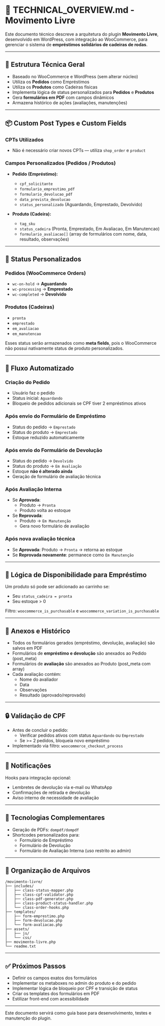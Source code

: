 # 🧠 TECHNICAL_OVERVIEW.md - Movimento Livre

Este documento técnico descreve a arquitetura do plugin **Movimento Livre**, desenvolvido em WordPress, com integração ao WooCommerce, para gerenciar o sistema de **empréstimos solidários de cadeiras de rodas**.

---

## 🔧 Estrutura Técnica Geral

- Baseado no WooCommerce e WordPress (sem alterar núcleo)
- Utiliza os **Pedidos** como Empréstimos
- Utiliza os **Produtos** como Cadeiras físicas
- Implementa lógica de status personalizados para **Pedidos** e **Produtos**
- Gera **formulários em PDF** com campos dinâmicos
- Armazena histórico de ações (avaliações, manutenções)

---

## 📦 Custom Post Types e Custom Fields

### CPTs Utilizados
- Não é necessário criar novos CPTs — utiliza `shop_order` e `product`

### Campos Personalizados (Pedidos / Produtos)
- **Pedido (Empréstimo):**
  - `cpf_solicitante`
  - `formulario_emprestimo_pdf`
  - `formulario_devolucao_pdf`
  - `data_prevista_devolucao`
  - `status_personalizado` (Aguardando, Emprestado, Devolvido)

- **Produto (Cadeira):**
  - `tag_sku`
  - `status_cadeira` (Pronta, Emprestado, Em Avaliacao, Em Manutencao)
  - `formulario_avaliacao[]` (array de formulários com nome, data, resultado, observações)

---

## 🔁 Status Personalizados

### Pedidos (WooCommerce Orders)
- `wc-on-hold` → **Aguardando**
- `wc-processing` → **Emprestado**
- `wc-completed` → **Devolvido**

### Produtos (Cadeiras)
- `pronta`
- `emprestado`
- `em_avaliacao`
- `em_manutencao`

Esses status serão armazenados como **meta fields**, pois o WooCommerce não possui nativamente status de produto personalizados.

---

## 🔄 Fluxo Automatizado

### Criação do Pedido
- Usuário faz o pedido
- Status inicial: `Aguardando`
- Bloqueio de pedidos adicionais se CPF tiver 2 empréstimos ativos

### Após envio do Formulário de Empréstimo
- Status do pedido → `Emprestado`
- Status do produto → `Emprestado`
- Estoque reduzido automaticamente

### Após envio do Formulário de Devolução
- Status do pedido → `Devolvido`
- Status do produto → `Em Avaliação`
- Estoque **não é alterado ainda**
- Geração de formulário de avaliação técnica

### Após Avaliação Interna
- Se **Aprovada**:
  - Produto → `Pronta`
  - Produto volta ao estoque
- Se **Reprovada**:
  - Produto → `Em Manutenção`
  - Gera novo formulário de avaliação

### Após nova avaliação técnica
- Se **Aprovada**: Produto → `Pronta` → retorna ao estoque
- Se **Reprovada novamente**: permanece como `Em Manutenção`

---

## 🧠 Lógica de Disponibilidade para Empréstimo

Um produto só pode ser adicionado ao carrinho se:
- Seu `status_cadeira = pronta`
- Seu estoque > 0

Filtro: `woocommerce_is_purchasable` e `woocommerce_variation_is_purchasable`

---

## 📎 Anexos e Histórico

- Todos os formulários gerados (empréstimo, devolução, avaliação) são salvos em PDF
- Formulários de **empréstimo e devolução** são anexados ao Pedido (post_meta)
- Formulários de **avaliação** são anexados ao Produto (post_meta com array)
- Cada avaliação contém:
  - Nome do avaliador
  - Data
  - Observações
  - Resultado (aprovado/reprovado)

---

## 🔒 Validação de CPF

- Antes de concluir o pedido:
  - Verificar pedidos ativos com status `Aguardando` ou `Emprestado`
  - Se >= 2 pedidos, bloqueia novo empréstimo
- Implementado via filtro: `woocommerce_checkout_process`

---

## 🔔 Notificações

Hooks para integração opcional:
- Lembretes de devolução via e-mail ou WhatsApp
- Confirmações de retirada e devolução
- Aviso interno de necessidade de avaliação

---

## 🧪 Tecnologias Complementares

- Geração de PDFs: `dompdf/dompdf`
- Shortcodes personalizados para:
  - Formulário de Empréstimo
  - Formulário de Devolução
  - Formulário de Avaliação Interna (uso restrito ao admin)

---

## 📁 Organização de Arquivos

```
/movimento-livre/
├── includes/
│   ├── class-status-mapper.php
│   ├── class-cpf-validator.php
│   ├── class-pdf-generator.php
│   ├── class-product-status-handler.php
│   └── class-order-hooks.php
├── templates/
│   ├── form-emprestimo.php
│   ├── form-devolucao.php
│   └── form-avaliacao.php
├── assets/
│   ├── js/
│   └── css/
├── movimento-livre.php
└── readme.txt
```

---

## ✅ Próximos Passos

- Definir os campos exatos dos formulários
- Implementar os metaboxes no admin do produto e do pedido
- Implementar lógica de bloqueio por CPF e transição de status
- Criar os templates dos formulários em PDF
- Estilizar front-end com acessibilidade

---

Este documento servirá como guia base para desenvolvimento, testes e manutenção do plugin.

